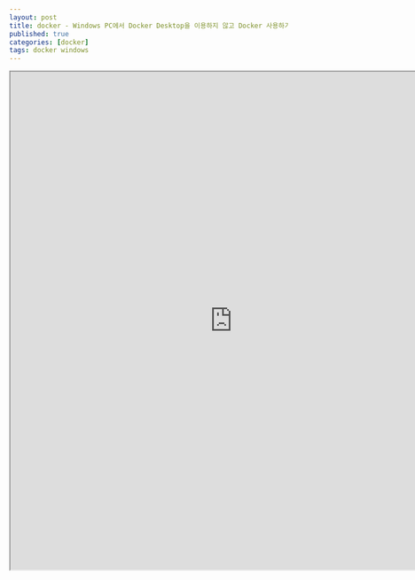 ```yaml
---
layout: post
title: docker - Windows PC에서 Docker Desktop을 이용하지 않고 Docker 사용하기
published: true
categories: [docker]
tags: docker windows
---
```

<iframe width="800" height="900" src="https://docs.google.com/document/d/e/2PACX-1vRWlwy3k9HJ0EQgvDNtmstM_P3EJlrYhTGC_W2hW7crevkrrR3HsFFX_CSv244rU3uFPbdigvldjrMF/pub?embedded=true"></iframe>  
    
